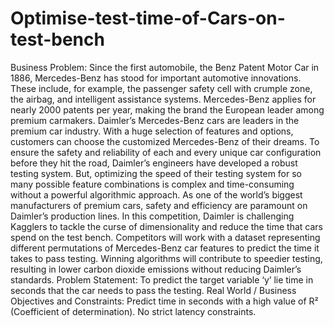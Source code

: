 # Optimise-test-time-of-Cars-on-test-bench
Business Problem:
Since the first automobile, the Benz Patent Motor Car in 1886, Mercedes-Benz has stood for important automotive innovations. These include, for example, the passenger safety cell with crumple zone, the airbag, and intelligent assistance systems. Mercedes-Benz applies for nearly 2000 patents per year, making the brand the European leader among premium carmakers. Daimler’s Mercedes-Benz cars are leaders in the premium car industry. With a huge selection of features and options, customers can choose the customized Mercedes-Benz of their dreams.
To ensure the safety and reliability of each and every unique car configuration before they hit the road, Daimler’s engineers have developed a robust testing system. But, optimizing the speed of their testing system for so many possible feature combinations is complex and time-consuming without a powerful algorithmic approach. As one of the world’s biggest manufacturers of premium cars, safety and efficiency are paramount on Daimler’s production lines.
In this competition, Daimler is challenging Kagglers to tackle the curse of dimensionality and reduce the time that cars spend on the test bench. Competitors will work with a dataset representing different permutations of Mercedes-Benz car features to predict the time it takes to pass testing. Winning algorithms will contribute to speedier testing, resulting in lower carbon dioxide emissions without reducing Daimler’s standards.
Problem Statement:
To predict the target variable ‘y’ lie time in seconds that the car needs to pass the testing.
Real World / Business Objectives and Constraints:
Predict time in seconds with a high value of R² (Coefficient of determination).
No strict latency constraints.
